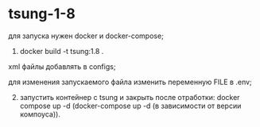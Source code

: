 # tsung-1-8
для запуска нужен docker и docker-compose;
1. docker build -t tsung:1.8 .
   
xml файлы добавлять в configs;

для изменения запускаемого файла изменить переменную FILE в .env;

2. запустить контейнер с tsung и закрыть после отработки: docker compose up -d (docker-compose up -d (в зависимости от версии компоуса)).
